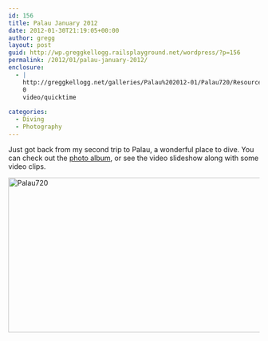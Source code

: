```yaml
---
id: 156
title: Palau January 2012
date: 2012-01-30T21:19:05+00:00
author: gregg
layout: post
guid: http://wp.greggkellogg.railsplayground.net/wordpress/?p=156
permalink: /2012/01/palau-january-2012/
enclosure:
  - |
    http://greggkellogg.net/galleries/Palau%202012-01/Palau720/Resources/Palau720.mov
    0
    video/quicktime
    
categories:
  - Diving
  - Photography
---
```

Just got back from my second trip to Palau, a wonderful place to dive. You can check out the [photo album](http://greggkellogg.net/galleries/Palau%202012-01/index.html), or see the video slideshow along with some video clips.

<a href="http://greggkellogg.net/galleries/Palau%202012-01/Palau720/Resources/Palau720.mov" jscontroller="false" rel="qtposter"><img alt="Palau720" src="http://greggkellogg.net/galleries/Palau%202012-01/Palau720/Resources/Palau720.jpg" style="width: 535px; height: 311px;" /> </a>